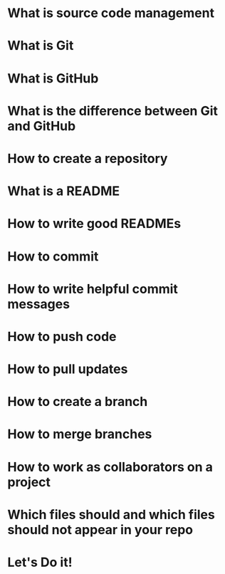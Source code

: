 # What is source code management
# What is Git
# What is GitHub
# What is the difference between Git and GitHub
# How to create a repository
# What is a README
# How to write good READMEs
# How to commit
# How to write helpful commit messages
# How to push code
# How to pull updates
# How to create a branch
# How to merge branches
# How to work as collaborators on a project
# Which files should and which files should not appear in your repo
# Let's Do it!
